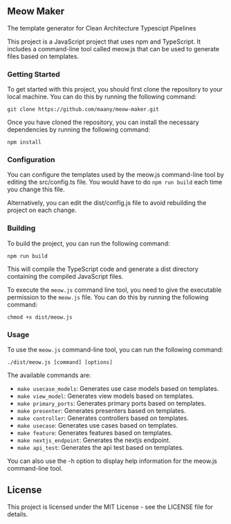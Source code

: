 ## Meow Maker
The template generator for Clean Architecture Typescipt Pipelines

This project is a JavaScript project that uses npm and TypeScript. It includes a command-line tool called meow.js that can be used to generate files based on templates.

### Getting Started
To get started with this project, you should first clone the repository to your local machine. You can do this by running the following command:

```
git clone https://github.com/maany/meow-maker.git
```

Once you have cloned the repository, you can install the necessary dependencies by running the following command:

```
npm install
```
### Configuration
You can configure the templates used by the meow.js command-line tool by editing the src/config.ts file. 
You would have to do `npm run build` each time you change this file.

Alternatively, you can edit the dist/config.js file to avoid rebuilding the project on each change.

### Building
To build the project, you can run the following command:

```
npm run build
```

This will compile the TypeScript code and generate a dist directory containing the compiled JavaScript files.

To execute the `meow.js` command line tool, you need to give the executable permission to the `meow.js` file. You can do this by running the following command:

```
chmod +x dist/meow.js
```

### Usage
To use the `meow.js` command-line tool, you can run the following command:

```
./dist/meow.js [command] [options]
```
The available commands are:

- `make usecase_models`: Generates use case models based on templates.
- `make view_model`: Generates view models based on templates.
- `make primary_ports`: Generates primary ports based on templates.
- `make presenter`: Generates presenters based on templates.
- `make controller`: Generates controllers based on templates.
- `make usecase`: Generates use cases based on templates.
- `make feature`: Generates features based on templates.
- `make nextjs_endpoint`: Generates the nextjs endpoint.
- `make api_test`: Generates the api test based on templates.

You can also use the -h option to display help information for the meow.js command-line tool.



## License
This project is licensed under the MIT License - see the LICENSE file for details.
